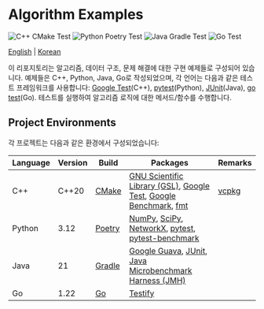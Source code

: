 # Algorithm Examples

<!-- markdownlint-disable MD033 MD036 -->

![C++ CMake Test](https://github.com/codejsha/algorithm-examples/actions/workflows/cmake.yml/badge.svg) ![Python Poetry Test](https://github.com/codejsha/algorithm-examples/actions/workflows/poetry.yml/badge.svg) ![Java Gradle Test](https://github.com/codejsha/algorithm-examples/actions/workflows/gradle.yml/badge.svg) ![Go Test](https://github.com/codejsha/algorithm-examples/actions/workflows/go.yml/badge.svg)

[English](README.md) | [Korean](README_ko-KR.md)

이 리포지토리는 알고리즘, 데이터 구조, 문제 해결에 대한 구현 예제들로 구성되어 있습니다. 예제들은 C++, Python, Java, Go로 작성되었으며, 각 언어는 다음과 같은 테스트 프레임워크를 사용합니다: [Google Test](https://google.github.io/googletest/)(C++), [pytest](https://docs.pytest.org/)(Python), [JUnit](https://junit.org/)(Java), [go test](https://pkg.go.dev/cmd/go)(Go). 테스트를 실행하여 알고리즘 로직에 대한 메서드/함수를 수행합니다.

## Project Environments

각 프로젝트는 다음과 같은 환경에서 구성되었습니다:

| Language | Version | Build                                | Packages                                                                                                                                                                                                              | Remarks                                     |
| -------- | ------- | ------------------------------------ | --------------------------------------------------------------------------------------------------------------------------------------------------------------------------------------------------------------------- | ------------------------------------------- |
| C++      | C++20   | [CMake](https://cmake.org/)          | [GNU Scientific Library (GSL)](https://www.gnu.org/software/gsl/), [Google Test](https://google.github.io/googletest/), [Google Benchmark](https://github.com/google/benchmark), [fmt](https://github.com/fmtlib/fmt) | [vcpkg](https://github.com/microsoft/vcpkg) |
| Python   | 3.12    | [Poetry](https://python-poetry.org/) | [NumPy](https://numpy.org/), [SciPy](https://www.scipy.org/), [NetworkX](https://networkx.org/), [pytest](https://docs.pytest.org/), [pytest-benchmark](https://pytest-benchmark.readthedocs.io/en/latest/)           |                                             |
| Java     | 21      | [Gradle](https://gradle.org/)        | [Google Guava](https://github.com/google/guava), [JUnit](https://junit.org/), [Java Microbenchmark Harness (JMH)](https://github.com/openjdk/jmh)                                                                     |                                             |
| Go       | 1.22    | [Go](https://pkg.go.dev/cmd/go)      | [Testify](https://github.com/stretchr/testify)                                                                                                                                                                        |                                             |
